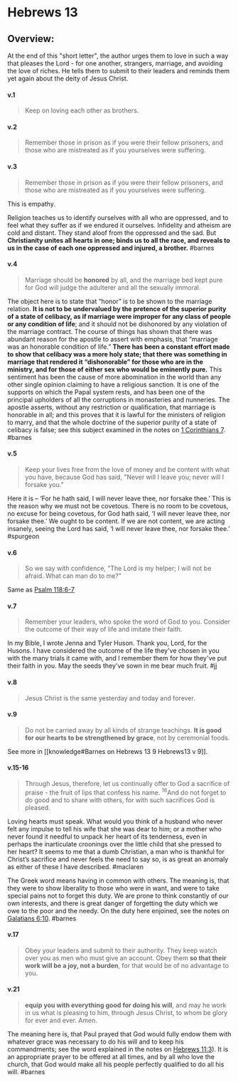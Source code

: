 # Hebrews 13

## Overview:
At the end of this "short letter", the author urges them to love in such a way that pleases the Lord - for one another, strangers, marriage, and avoiding the love of riches. He tells them to submit to their leaders and reminds them yet again about the deity of Jesus Christ.

#### v.1
>Keep on loving each other as brothers.

#### v.2
>Remember those in prison as if you were their fellow prisoners, and those who are mistreated as if you yourselves were suffering.

#### v.3
>Remember those in prison as if you were their fellow prisoners, and those who are mistreated as if you yourselves were suffering.

This is empathy.

Religion teaches us to identify ourselves with all who are oppressed, and to feel what they suffer as if we endured it ourselves. Infidelity and atheism are cold and distant. They stand aloof from the oppressed and the sad. But **Christianity unites all hearts in one; binds us to all the race, and reveals to us in the case of each one oppressed and injured, a brother.**
#barnes 


#### v.4
>Marriage should be **honored** by all, and the marriage bed kept pure for God will judge the adulterer and all the sexually immoral.

The object here is to state that “honor” is to be shown to the marriage relation. **It is not to be undervalued by the pretence of the superior purity of a state of celibacy, as if marriage were improper for any class of people or any condition of life**; and it should not be dishonored by any violation of the marriage contract. The course of things has shown that there was abundant reason for the apostle to assert with emphasis, that “marriage was an honorable condition of life.” **There has been a constant effort made to show that celibacy was a more holy state; that there was something in marriage that rendered it “dishonorable” for those who are in the ministry, and for those of either sex who would be eminently pure.** This sentiment has been the cause of more abomination in the world than any other single opinion claiming to have a religious sanction. It is one of the supports on which the Papal system rests, and has been one of the principal upholders of all the corruptions in monasteries and nunneries. The apostle asserts, without any restriction or qualification, that marriage is honorable in all; and this proves that it is lawful for the ministers of religion to marry, and that the whole doctrine of the superior purity of a state of celibacy is false; see this subject examined in the notes on [1 Corinthians 7](1Corinthians7).
#barnes

#### v.5
>Keep your lives free from the love of money and be content with what you have, because God has said,
"Never will I leave you;
never will I forsake you."

Here it is – ‘For he hath said, I will never leave thee, nor forsake thee.’ This is the reason why we must not be covetous. There is no room to be covetous, no excuse for being covetous, for God hath said, ‘I will never leave thee, nor forsake thee.’ We ought to be content. If we are not content, we are acting insanely, seeing the Lord has said, ‘I will never leave thee, nor forsake thee.’
#spurgeon 

#### v.6
>So we say with confidence, "The Lord is my helper; I will not be afraid. What can man do to me?"

Same as [Psalm 118:6-7](Psalm118#v.6-7)

#### v.7
>Remember your leaders, who spoke the word of God to you. Consider the outcome of their way of life and imitate their faith.

In my Bible, I wrote Jenna and Tyler Huson. Thank you, Lord, for the Husons. I have considered the outcome of the life they've chosen in you with the many trials it came with, and I remember them for how they've put their faith in you. May the seeds they've sown in me bear much fruit.
#jj 

#### v.8
>Jesus Christ is the same yesterday and today and forever.

#### v.9
>Do not be carried away by all kinds of strange teachings. **It is good for our hearts to be strengthened by grace**, not by ceremonial foods.

See more in [[knowledge#Barnes on Hebrews 13 9 Hebrews13 v 9]].

#### v.15-16
>Through Jesus, therefore, let us continually offer to God a sacrifice of praise - the fruit of lips that confess his name. <sup>16</sup>And do not forget to do good and to share with others, for with such sacrifices God is pleased.

Loving hearts must speak. What would you think of a husband who never felt any impulse to tell his wife that she was dear to him; or a mother who never found it needful to unpack her heart of its tenderness, even in perhaps the inarticulate croonings over the little child that she pressed to her heart? It seems to me that a dumb Christian, a man who is thankful for Christ’s sacrifice and never feels the need to say so, is as great an anomaly as either of these I have described.
#maclaren 

The Greek word means having in common with others. The meaning is, that they were to show liberality to those who were in want, and were to take special pains not to forget this duty. We are prone to think constantly of our own interests, and there is great danger of forgetting the duty which we owe to the poor and the needy. On the duty here enjoined, see the notes on [Galatians 6:10](Galatians6.md#v.10).
#barnes 


#### v.17
>Obey your leaders and submit to their authority. They keep watch over you as men who must give an account. Obey them **so that their work will be a joy, not a burden**, for that would be of no advantage to you.

#### v.21
>**equip you with everything good for doing his will**, and may he work in us what is pleasing to him, through Jesus Christ, to whom be glory for ever and ever. Amen.

The meaning here is, that Paul prayed that God would fully endow them with whatever grace was necessary to do his will and to keep his commandments; see the word explained in the notes on [Hebrews 11:3](Hebrews11#v.3)). It is an appropriate prayer to be offered at all times, and by all who love the church, that God would make all his people perfectly qualified to do all his will.
#barnes 